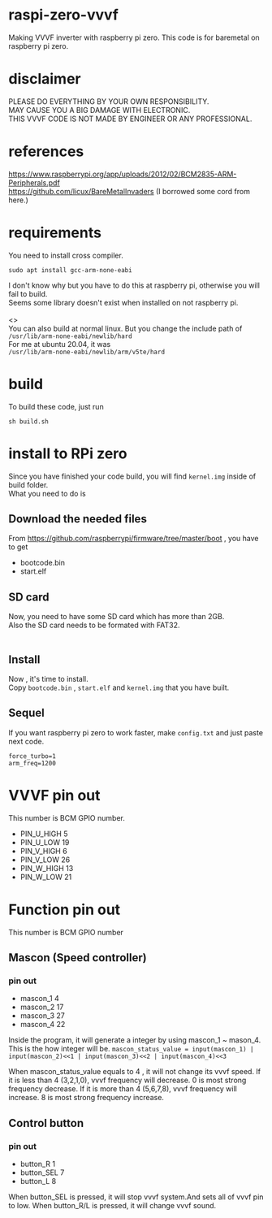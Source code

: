 # raspi-zero-vvvf
Making VVVF inverter with raspberry pi zero.
This code is for baremetal on raspberry pi zero.

# disclaimer
PLEASE DO EVERYTHING BY YOUR OWN RESPONSIBILITY.<br>
MAY CAUSE YOU A BIG DAMAGE WITH ELECTRONIC.<br>
THIS VVVF CODE IS NOT MADE BY ENGINEER OR ANY PROFESSIONAL.<br>

# references
https://www.raspberrypi.org/app/uploads/2012/02/BCM2835-ARM-Peripherals.pdf<br>
https://github.com/licux/BareMetalInvaders (I borrowed some cord from here.)

# requirements
You need to install cross compiler.<br>
```
sudo apt install gcc-arm-none-eabi
```
I don't know why but you have to do this at raspberry pi, otherwise you will fail to build.<br>
Seems some library doesn't exist when installed on not raspberry pi.<br>
<br>
<<Additional comment>><br>
You can also build at normal linux. But you change the include path of <br>
`/usr/lib/arm-none-eabi/newlib/hard`<br>
For me at ubuntu 20.04, it was<br>
`/usr/lib/arm-none-eabi/newlib/arm/v5te/hard`<br>


# build
To build these code, just run
```
sh build.sh
```

# install to RPi zero
Since you have finished your code build, you will find `kernel.img` inside of build folder.<br>
What you need to do is

## Download the needed files
From https://github.com/raspberrypi/firmware/tree/master/boot , you have to get <br>
 - bootcode.bin
 - start.elf

## SD card
Now, you need to have some SD card which has more than 2GB.<br>
Also the SD card needs to be formated with FAT32.<br>
<br>

## Install
Now , it's time to install.<br>
Copy `bootcode.bin` , `start.elf` and `kernel.img` that you have built.<br>

## Sequel
If you want raspberry pi zero to work faster, make `config.txt` and just paste next code.<br>
```
force_turbo=1
arm_freq=1200
```

# VVVF pin out
This number is BCM GPIO number.
 - PIN_U_HIGH 5
 - PIN_U_LOW 19
 - PIN_V_HIGH 6
 - PIN_V_LOW 26
 - PIN_W_HIGH 13
 - PIN_W_LOW 21

# Function pin out
This number is BCM GPIO number

## Mascon (Speed controller)
### pin out
 - mascon_1 4
 - mascon_2 17
 - mascon_3 27
 - mascon_4 22

Inside the program, it will generate a integer by using mascon_1 ~ mason_4.<br>
This is the how integer will be.
`mascon_status_value = input(mascon_1) | input(mascon_2)<<1 | input(mascon_3)<<2 | input(mascon_4)<<3`<br>

When mascon_status_value equals to 4 , it will not change its vvvf speed.
If it is less than 4 (3,2,1,0), vvvf frequency will decrease. 0 is most strong frequency decrease.
If it is more than 4 (5,6,7,8), vvvf frequency will increase. 8 is most strong frequency increase.

## Control button
### pin out
 - button_R 1
 - button_SEL 7
 - button_L 8

When button_SEL is pressed, it will stop vvvf system.And sets all of vvvf pin to low.
When button_R/L is pressed, it will change vvvf sound.
